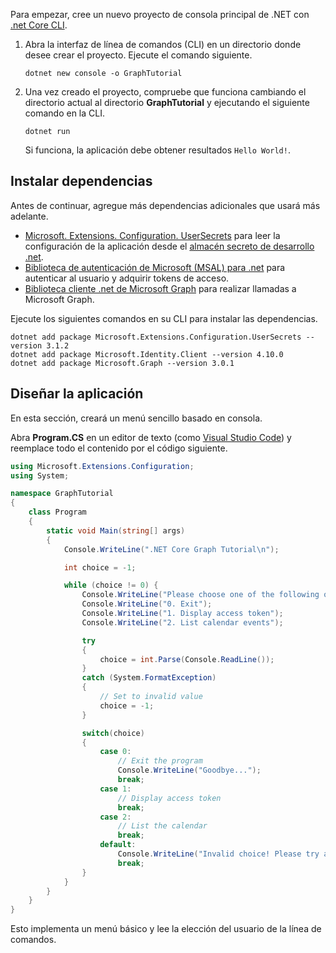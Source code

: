 <!-- markdownlint-disable MD002 MD041 -->

Para empezar, cree un nuevo proyecto de consola principal de .NET con [.net Core CLI](/dotnet/core/tools/).

1. Abra la interfaz de línea de comandos (CLI) en un directorio donde desee crear el proyecto. Ejecute el comando siguiente.

    ```Shell
    dotnet new console -o GraphTutorial
    ```

1. Una vez creado el proyecto, compruebe que funciona cambiando el directorio actual al directorio **GraphTutorial** y ejecutando el siguiente comando en la CLI.

    ```Shell
    dotnet run
    ```

    Si funciona, la aplicación debe obtener resultados `Hello World!`.

## <a name="install-dependencies"></a>Instalar dependencias

Antes de continuar, agregue más dependencias adicionales que usará más adelante.

- [Microsoft. Extensions. Configuration. UserSecrets](https://github.com/aspnet/extensions) para leer la configuración de la aplicación desde el [almacén secreto de desarrollo .net](https://docs.microsoft.com/aspnet/core/security/app-secrets).
- [Biblioteca de autenticación de Microsoft (MSAL) para .net](https://github.com/AzureAD/microsoft-authentication-library-for-dotnet) para autenticar al usuario y adquirir tokens de acceso.
- [Biblioteca cliente .net de Microsoft Graph](https://github.com/microsoftgraph/msgraph-sdk-dotnet) para realizar llamadas a Microsoft Graph.

Ejecute los siguientes comandos en su CLI para instalar las dependencias.

```Shell
dotnet add package Microsoft.Extensions.Configuration.UserSecrets --version 3.1.2
dotnet add package Microsoft.Identity.Client --version 4.10.0
dotnet add package Microsoft.Graph --version 3.0.1
```

## <a name="design-the-app"></a>Diseñar la aplicación

En esta sección, creará un menú sencillo basado en consola.

Abra **Program.CS** en un editor de texto (como [Visual Studio Code](https://code.visualstudio.com/)) y reemplace todo el contenido por el código siguiente.

```csharp
using Microsoft.Extensions.Configuration;
using System;

namespace GraphTutorial
{
    class Program
    {
        static void Main(string[] args)
        {
            Console.WriteLine(".NET Core Graph Tutorial\n");

            int choice = -1;

            while (choice != 0) {
                Console.WriteLine("Please choose one of the following options:");
                Console.WriteLine("0. Exit");
                Console.WriteLine("1. Display access token");
                Console.WriteLine("2. List calendar events");

                try
                {
                    choice = int.Parse(Console.ReadLine());
                }
                catch (System.FormatException)
                {
                    // Set to invalid value
                    choice = -1;
                }

                switch(choice)
                {
                    case 0:
                        // Exit the program
                        Console.WriteLine("Goodbye...");
                        break;
                    case 1:
                        // Display access token
                        break;
                    case 2:
                        // List the calendar
                        break;
                    default:
                        Console.WriteLine("Invalid choice! Please try again.");
                        break;
                }
            }
        }
    }
}
```

Esto implementa un menú básico y lee la elección del usuario de la línea de comandos.
